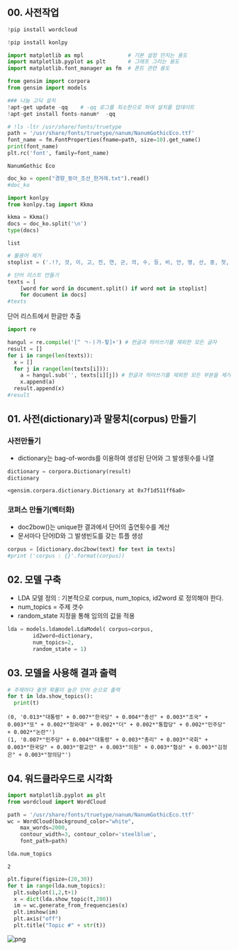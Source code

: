 ## 00. 사전작업


```python
!pip install wordcloud
```


```python
!pip install konlpy
```


```python
import matplotlib as mpl              # 기본 설정 만지는 용도
import matplotlib.pyplot as plt       # 그래프 그리는 용도
import matplotlib.font_manager as fm  # 폰트 관련 용도
```


```python
from gensim import corpora
from gensim import models
```


```python
### 나눔 고딕 설치
!apt-get update -qq    # -qq 로그를 최소한으로 하여 설치를 업데이트 
!apt-get install fonts-nanum*  -qq
```


```python
# !ls -ltr /usr/share/fonts/truetype
path = '/usr/share/fonts/truetype/nanum/NanumGothicEco.ttf'
font_name = fm.FontProperties(fname=path, size=10).get_name()
print(font_name)
plt.rc('font', family=font_name)
```

    NanumGothic Eco
    


```python
doc_ko = open("경향_동아_조선_한겨레.txt").read()
#doc_ko
```


```python
import konlpy
from konlpy.tag import Kkma

kkma = Kkma()
docs = doc_ko.split('\n')
type(docs)
```




    list




```python
# 불용어 제거
stoplist = ('.!?, 것, 이, 고, 전, 연, 군, 의, 수, 등, 비, 안, 명, 선, 중, 첫, 때문, 경향신문, 동아일보, 조선일보, 한겨레, 오늘, 뉴스, 종합, 속보, 단독, 선택, 포토, 미아, 인터뷰')

# 단어 리스트 만들기
texts = [
    [word for word in document.split() if word not in stoplist]
    for document in docs]
#texts
```

단어 리스트에서 한글만 추출


```python
import re

hangul = re.compile('[^ ㄱ-ㅣ가-힣]+') # 한글과 띄어쓰기를 제외한 모든 글자
result = []
for i in range(len(texts)):
  x = []
  for j in range(len(texts[i])):
    a = hangul.sub('', texts[i][j]) # 한글과 띄어쓰기를 제외한 모든 부분을 제거
    x.append(a)
  result.append(x)
#result
```

## 01. 사전(dictionary)과 말뭉치(corpus) 만들기

### 사전만들기
* dictionary는 bag-of-words를 이용하여 생성된 단어와 그 발생횟수를 나열


```python
dictionary = corpora.Dictionary(result)
dictionary
```




    <gensim.corpora.dictionary.Dictionary at 0x7f1d511ff6a0>



### 코퍼스 만들기(벡터화)
*  doc2bow()는 unique한 결과에서 단어의 출연횟수를 계산
* 문서마다 단어ID와 그 발생빈도를 갖는 튜플 생성



```python
corpus = [dictionary.doc2bow(text) for text in texts]
#print ('corpus : {}'.format(corpus))
```

## 02. 모델 구축
* LDA 모델 정의 : 기본적으로 corpus, num_topics, id2word 로 정의해야 한다.
* num_topics = 주제 갯수
* random_state 지정을 통해 임의의 값을 적용


```python
lda = models.ldamodel.LdaModel( corpus=corpus,
        id2word=dictionary,
        num_topics=2,
        random_state = 1)
```

## 03. 모델을 사용해 결과 출력


```python
# 주제마다 출현 확률이 높은 단어 순으로 출력
for t in lda.show_topics():
  print(t)
```

    (0, '0.013*"대통령" + 0.007*"한국당" + 0.004*"총선" + 0.003*"조국" + 0.003*"또" + 0.002*"청와대" + 0.002*"더" + 0.002*"통합당" + 0.002*"민주당" + 0.002*"논란"')
    (1, '0.007*"민주당" + 0.004*"대통령" + 0.003*"총리" + 0.003*"국회" + 0.003*"한국당" + 0.003*"황교안" + 0.003*"의원" + 0.003*"협상" + 0.003*"김정은" + 0.003*"정의당"')
    

## 04. 워드클라우드로 시각화


```python
import matplotlib.pyplot as plt
from wordcloud import WordCloud

path = '/usr/share/fonts/truetype/nanum/NanumGothicEco.ttf'
wc = WordCloud(background_color="white",
    max_words=2000,
    contour_width=3, contour_color='steelblue',
    font_path=path)
```


```python
lda.num_topics
```




    2




```python
plt.figure(figsize=(20,30))
for t in range(lda.num_topics):
  plt.subplot(1,2,t+1)
  x = dict(lda.show_topic(t,200))
  im = wc.generate_from_frequencies(x)
  plt.imshow(im)
  plt.axis("off")
  plt.title("Topic #" + str(t))
```


![png](output_24_0.png)

